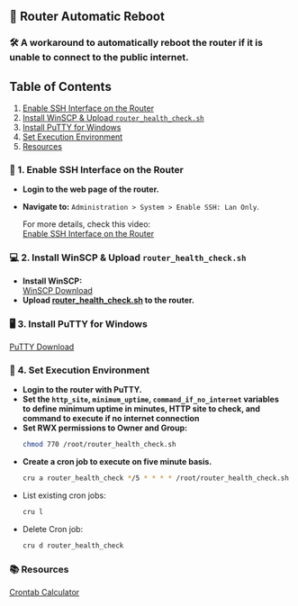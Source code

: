 ## 🚀 Router Automatic Reboot
### 🛠️ A workaround to automatically reboot the router if it is unable to connect to the public internet.

## Table of Contents
1. [Enable SSH Interface on the Router](#1-enable-ssh-interface-on-the-router)
2. [Install WinSCP & Upload `router_health_check.sh`](#2-install-winscp--upload-router_health_checksh)
3. [Install PuTTY for Windows](#3-install-putty-for-windows)
4. [Set Execution Environment](#4-set-execution-environment)
5. [Resources](#resources)

### 🔐 1. Enable SSH Interface on the Router
- **Login to the web page of the router.**
- **Navigate to:** `Administration > System > Enable SSH: Lan Only`.

   For more details, check this video:  
   [Enable SSH Interface on the Router](https://www.youtube.com/watch?v=s7Vqz3g5GXo)
 
### 💻 2. Install WinSCP & Upload `router_health_check.sh`
- **Install WinSCP:**  
   [WinSCP Download](https://winscp.net/eng/download.php)
- **Upload [router_health_check.sh](router_health_check.sh) to the router.** 

### 🖥️ 3. Install PuTTY for Windows  
   [PuTTY Download](https://www.chiark.greenend.org.uk/~sgtatham/putty/latest.html)

### 🔧 4. Set Execution Environment
- **Login to the router with PuTTY.**
- **Set the `http_site`, `minimum_uptime`, `command_if_no_internet` variables  
to define minimum uptime in minutes, HTTP site to check, and command to execute if no internet connection**
- **Set RWX permissions to Owner and Group:**  
   ```bash
   chmod 770 /root/router_health_check.sh  

- **Create a cron job to execute on five minute basis.**
   ```bash
   cru a router_health_check */5 * * * * /root/router_health_check.sh

- List existing cron jobs:
   ```bash
   cru l

- Delete Cron job:
   ```bash
   cru d router_health_check

### 📚 Resources
[Crontab Calculator](https://crontab.cronhub.io/)